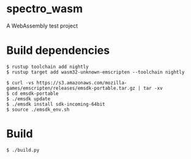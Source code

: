 # spectro_wasm
A WebAssembly test project

# Build dependencies
```$ curl -sf -L https://static.rust-lang.org/rustup.sh | sh
$ rustup toolchain add nightly
$ rustup target add wasm32-unknown-emscripten --toolchain nightly

$ curl -vs https://s3.amazonaws.com/mozilla-games/emscripten/releases/emsdk-portable.tar.gz | tar -xv
$ cd emsdk-portable
$ ./emsdk update
$ ./emsdk install sdk-incoming-64bit
$ source ./emsdk_env.sh
```

# Build
```$ npm install --global http-server
$ ./build.py
```
